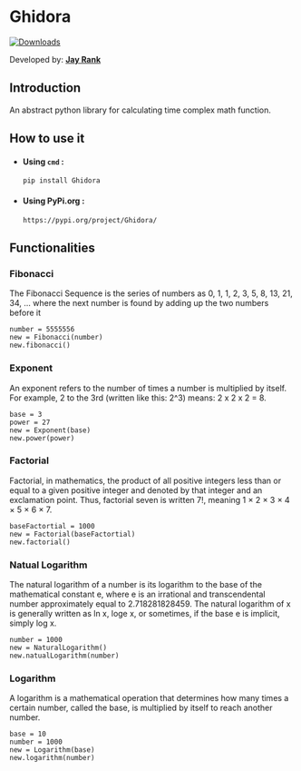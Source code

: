 # Ghidora

[![Downloads](https://static.pepy.tech/personalized-badge/ghidora?period=total&units=international_system&left_color=black&right_color=brightgreen&left_text=Downloads)](https://pepy.tech/project/ghidora)

Developed by: [**Jay Rank**](https://github.com/RankJay)

## Introduction

An abstract python library for calculating time complex math function.

## How to use it
- #### Using ``cmd`` :
  ```
  pip install Ghidora
  ```
- #### Using PyPi.org :
  ```
  https://pypi.org/project/Ghidora/
  ```


## Functionalities
### Fibonacci
The Fibonacci Sequence is the series of numbers as 0, 1, 1, 2, 3, 5, 8, 13, 21, 34, ... where the next number is found by adding up the two numbers before it
```
number = 5555556
new = Fibonacci(number)
new.fibonacci()
```


### Exponent
An exponent refers to the number of times a number is multiplied by itself. For example, 2 to the 3rd (written like this: 2^3) means: 2 x 2 x 2 = 8.
```
base = 3
power = 27
new = Exponent(base)
new.power(power)
```


### Factorial
Factorial, in mathematics, the product of all positive integers less than or equal to a given positive integer and denoted by that integer and an exclamation point. Thus, factorial seven is written 7!, meaning 1 × 2 × 3 × 4 × 5 × 6 × 7.
```
baseFactortial = 1000
new = Factorial(baseFactortial)
new.factorial()
```


### Natual Logarithm
The natural logarithm of a number is its logarithm to the base of the mathematical constant e, where e is an irrational and transcendental number approximately equal to 2.718281828459. The natural logarithm of x is generally written as ln x, loge x, or sometimes, if the base e is implicit, simply log x.
```
number = 1000
new = NaturalLogarithm()
new.natualLogarithm(number)
```


### Logarithm
A logarithm is a mathematical operation that determines how many times a certain number, called the base, is multiplied by itself to reach another number.
```
base = 10
number = 1000
new = Logarithm(base)
new.logarithm(number)
```
